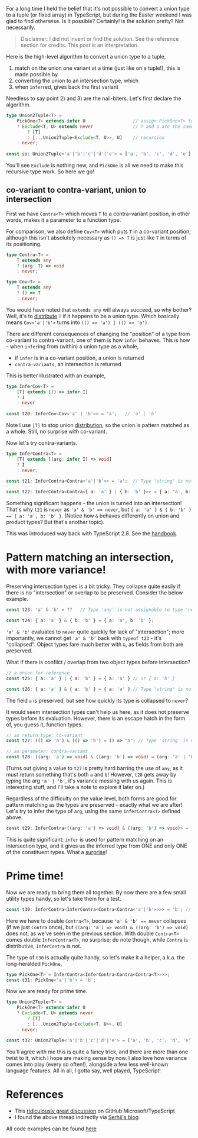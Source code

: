 For a long time I held the belief that it's not possible to convert a union type to a tuple (or fixed array) in TypeScript, but during the Easter weekend I was glad to find otherwise. Is it possible? Certainly! is the solution pretty? Not necessarily.

> Disclaimer: I did not invent or find the solution. See the reference section for credits. This post is an interpretation.

Here is the high-level algorithm to convert a union type to a tuple,

1. match on the union one variant at a time (just like on a tuple!), this is made possible by
2. converting the union to an intersection type, which 
3. when `infer`red, gives back the first variant

Needless to say point 2) and 3) are the nail-biters. Let's first declare the algorithm.

```TypeScript
type Union2Tuple<T> =
    PickOne<T> extends infer U                  // assign PickOne<T> to U
    ? Exclude<T, U> extends never               // T and U are the same
        ? [T]
        : [...Union2Tuple<Exclude<T, U>>, U]    // recursion
    : never;
    
const so: Union2Tuple<'a'|'b'|'c'|'d'|'e'> = ['a', 'b', 'c', 'd', 'e'];
```

You'll see `Exclude` is nothing new, and `PickOne` is all we need to make this recursive type work. So here we go! 

## co-variant to contra-variant, union to intersection

First we have `Contra<T>` which moves `T` to a contra-variant position, in other words, makes it a parameter to a function type.

For comparison, we also define `Cov<T>` which puts `T` in a co-variant position; although this isn't absolutely necessary as `() => T` is just like `T` in terms of its positioning.

```TypeScript
type Contra<T> =
    T extends any 
    ? (arg: T) => void 
    : never;

type Cov<T> = 
    T extends any 
    ? () => T 
    : never;
```

You would have noted that `extends any` will always succeed, so why bother? Well, it's to [distribute](https://www.typescriptlang.org/docs/handbook/release-notes/typescript-2-8.html#distributive-conditional-types) `T` if it happens to be a union type. Which basically means `Cov<'a'|'b'>` turns into `(() => 'a') | (() => 'b')`.

There are different consequences of changing the "position" of a type from co-variant to contra-variant, one of them is how `infer` behaves. This is how - when `infer`ing from (within) a union type as a whole,

* if `infer` is in a co-variant position, a union is returned
* `contra-variants`, an intersection is returned

This is better illustrated with an example,

```TypeScript
type InferCov<T> = 
    [T] extends [() => infer I]
    ? I 
    : never
    
const t20: InferCov<Cov<'a' | 'b'>> = 'a';   // 'a' | 'b'
```

Note I use `[T]` to stop union [distribution](https://www.typescriptlang.org/docs/handbook/release-notes/typescript-2-8.html#distributive-conditional-types), so the union is pattern matched as a whole. Still, no surprise with co-variant.

Now let's try contra-variants.

```TypeScript
type InferContra<T> = 
    [T] extends [(arg: infer I) => void] 
    ? I 
    : never;
    
const t21: InferContra<Contra<'a'|'b'>> = 'a';  // Type 'string' is not assignable to type 'never'.ts(2322)

const t22: InferContra<Contra<{ a: 'a' } | { b: 'b' }>> = { a: 'a', b: 'b' };
```

Something significant happens - the union is turned into an intersection! That's why `t21` is `never` as `'a' & 'b' == never`, but `{ a: 'a' } & { b: 'b' } == { a: 'a', b: 'b' }`. (Notice how `&` behaves differently on union and product types? But that's another topic).

This was introduced way back with TypeScript 2.8. See the [handbook](https://www.typescriptlang.org/docs/handbook/release-notes/typescript-2-8.html#:~:text=Likewise%2C%20multiple%20candidates%20for%20the%20same%20type%20variable%20in%20contra%2Dvariant%20positions%20causes%20an%20intersection%20type%20to%20be%20inferred%3A). 

# Pattern matching an intersection, with more variance!

Preserving intersection types is a bit tricky. They collapse quite easily if there is no "intersection" or overlap to be preserved. Consider the below example. 

```TypeScript
const t23: 'a' & 'b' = ??   // Type 'any' is not assignable to type 'never'.ts(2322)

const t24: { a: 'a' } & { b: 'b' } = { a: 'a', b: 'b' };
```

`'a' & 'b'` evaluates to `never` quite quickly for lack of "intersection"; more importantly, we cannot get `'a' & 'b'` back with `typeof t23` - it's "collapsed". Object types fare much better with `&`, as fields from both are preserved.

What if there is conflict / overlap from two object types before intersection?

```TypeScript
// a union for reference
const t25: { a: 'a' } | { a: 'b' } = { a: 'a' } // or { a: 'b' }

const t26: { a: 'a' } & { a: 'b' } = { a: 'a' } // Type 'string' is not assignable to type 'never'.ts(2322)
```

The field `a` is preserved, but see how quickly its type is collapsed to `never`?

It would seem intersection types can't help us here, as it does not preserve types before its evaluation. However, there is an escape hatch in the form of, you guess it, function types.

```TypeScript
// as return type: co-variant
const t27: (() => 'a') & (() => 'b') = () => "a"; // Type 'string' is not assignable to type '"a" | "b"'.ts(2322)

// as parameter: contra-variant
const t28: ((arg: 'a') => void) & ((arg: 'b') => void) = (arg: 'a' | 'b') => { return; };
```

(Turns out giving a value to `t27` is pretty hard barring the use of `any`, as it must return something that's both `a` and `b`! However, `t28` gets away by typing the arg `'a' | 'b'`, it's variance messing with us again. This is interesting stuff, and I'll take a note to explore it later on.)

Regardless of the difficulty on the value level, both forms are good for pattern matching as the types are preserved - exactly what we are after! Let's try to infer the type of `arg`, using the same `InferContra<T>` defined above.

```TypeScript
const t29: InferContra<((arg: 'a') => void) & ((arg: 'b') => void)> = 'b';   // cannot be 'a'!
```

This is quite significant: `infer` is used for pattern matching on an intersection type, and it gives us the inferred type from ONE and only ONE of the constituent types. What a [surprise](https://www.typescriptlang.org/docs/handbook/release-notes/typescript-2-8.html#:~:text=Likewise%2C%20multiple%20candidates%20for%20the%20same%20type%20variable%20in%20contra%2Dvariant%20positions%20causes%20an%20intersection%20type%20to%20be%20inferred%3A)!

# Prime time!
 
Now we are ready to bring them all together. By now there are a few small utility types handy, so let's take them for a test. 

```TypeScript
const t30: InferContra<InferContra<Contra<Contra<'a'|'b'>>>> = 'b'; // or 'a'
```

Here we have to double `Contra<T>`, because `'a' & 'b' == never` collapses (if we just `Contra` once), but `((arg: 'a') => void) & ((arg: 'b') => void)` does not, as we've seen in the previous section. With double `Contra<T>` comes double `InferContra<T>`, no surprise; do note though, while `Contra` is distributive, `InferContra` is not.

The type of `t30` is actually quite handy, so let's make it a helper, a.k.a. the long-heralded `PickOne`,

```TypeScript
type PickOne<T> = InferContra<InferContra<Contra<Contra<T>>>>;
const t31: PickOne<'a'|'b'> = 'b';
```

Now we are ready for prime time.

```TypeScript
type Union2Tuple<T> =
    PickOne<T> extends infer U
    ? Exclude<T, U> extends never
        ? [T]
        : [...Union2Tuple<Exclude<T, U>>, U]
    : never;

const t32: Union2Tuple<'a'|'b'|'c'|'d'|'e'> = ['a', 'b', 'c', 'd', 'e'];
```

You'll agree with me this is quite a fancy trick, and there are more than one twist to it, which I hope are making sense by now. I also love how variance comes into play (every so often!), alongside a few less well-known language features. All in all, I gotta say, well played, TypeScript!

# References

- This [ridiculously great discussion](https://github.com/microsoft/TypeScript/issues/13298) on GitHub Microsoft/TypeScript
- I found the above thread indirectly via [Serhii's blog](https://personal-blog-git-master-captain-yossarian.vercel.app/union-array)

All code examples can be found [here](https://github.com/hackle/blog-rust/tree/master/sample/typescript-union-to-tuple-array.ts)